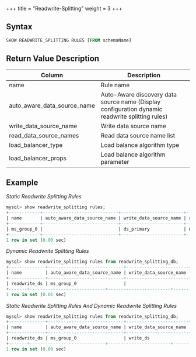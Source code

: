 +++
title = "Readwrite-Splitting"
weight = 3
+++

## Syntax

```sql
SHOW READWRITE_SPLITTING RULES [FROM schemaName]
```

## Return Value Description

| Column                      | Description                          |
| --------------------------- | ------------------------------------ |
| name                        | Rule name                            |
| auto_aware_data_source_name | Auto-Aware discovery data source name (Display configuration dynamic readwrite splitting rules) |
| write_data_source_name      | Write data source name                |
| read_data_source_names      | Read data source name list            |
| load_balancer_type          | Load balance algorithm type           |
| load_balancer_props         | Load balance algorithm parameter      |

## Example

*Static Readwrite Splitting Rules*
```sql
mysql> show readwrite_splitting rules;
+------------+-----------------------------+------------------------+------------------------+--------------------+---------------------+
| name       | auto_aware_data_source_name | write_data_source_name | read_data_source_names | load_balancer_type | load_balancer_props |
+------------+-----------------------------+------------------------+------------------------+--------------------+---------------------+
| ms_group_0 |                             | ds_primary             | ds_slave_0, ds_slave_1 | random             |                     |
+------------+-----------------------------+------------------------+------------------------+--------------------+---------------------+
1 row in set (0.00 sec)
```

*Dynamic Readwrite Splitting Rules*
```sql
mysql> show readwrite_splitting rules from readwrite_splitting_db;
+--------------+-----------------------------+------------------------+------------------------+--------------------+---------------------+
| name         | auto_aware_data_source_name | write_data_source_name | read_data_source_names | load_balancer_type | load_balancer_props |
+--------------+-----------------------------+------------------------+------------------------+--------------------+---------------------+
| readwrite_ds | ms_group_0                  |                        |                        | random             | read_weight=2:1     |
+-------+-----------------------------+------------------------+------------------------+--------------------+---------------------+
1 row in set (0.01 sec)
```

*Static Readwrite Splitting Rules And Dynamic Readwrite Splitting Rules*
```sql
mysql> show readwrite_splitting rules from readwrite_splitting_db;
+--------------+-----------------------------+------------------------+------------------------+--------------------+---------------------+
| name         | auto_aware_data_source_name | write_data_source_name | read_data_source_names | load_balancer_type | load_balancer_props |
+--------------+-----------------------------+------------------------+------------------------+--------------------+---------------------+
| readwrite_ds | ms_group_0                  | write_ds               | read_ds_0, read_ds_1   | random             | read_weight=2:1     |
+-------+-----------------------------+------------------------+------------------------+--------------------+---------------------+
1 row in set (0.00 sec)
```
